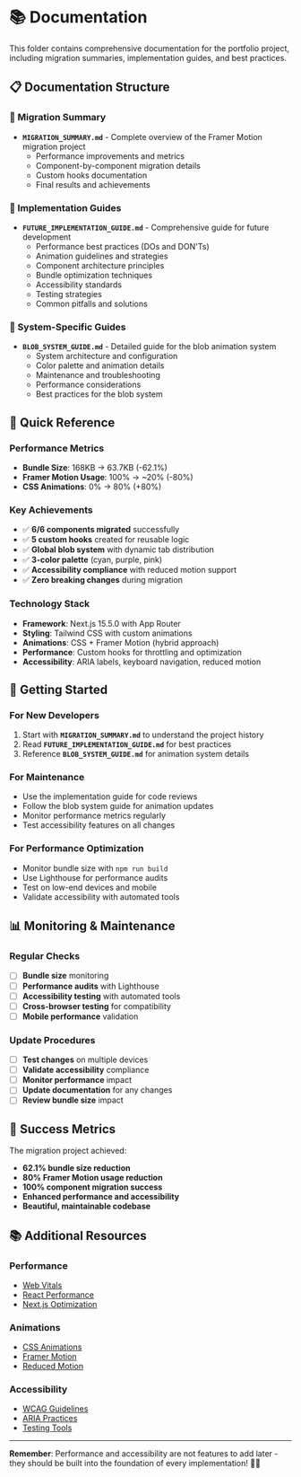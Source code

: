 # 📚 Documentation

This folder contains comprehensive documentation for the portfolio project, including migration summaries, implementation guides, and best practices.

## 📋 **Documentation Structure**

### **📖 Migration Summary**
- **`MIGRATION_SUMMARY.md`** - Complete overview of the Framer Motion migration project
  - Performance improvements and metrics
  - Component-by-component migration details
  - Custom hooks documentation
  - Final results and achievements

### **🚀 Implementation Guides**
- **`FUTURE_IMPLEMENTATION_GUIDE.md`** - Comprehensive guide for future development
  - Performance best practices (DOs and DON'Ts)
  - Animation guidelines and strategies
  - Component architecture principles
  - Bundle optimization techniques
  - Accessibility standards
  - Testing strategies
  - Common pitfalls and solutions

### **🎨 System-Specific Guides**
- **`BLOB_SYSTEM_GUIDE.md`** - Detailed guide for the blob animation system
  - System architecture and configuration
  - Color palette and animation details
  - Maintenance and troubleshooting
  - Performance considerations
  - Best practices for the blob system

## 🎯 **Quick Reference**

### **Performance Metrics**
- **Bundle Size**: 168KB → 63.7KB (-62.1%)
- **Framer Motion Usage**: 100% → ~20% (-80%)
- **CSS Animations**: 0% → 80% (+80%)

### **Key Achievements**
- ✅ **6/6 components migrated** successfully
- ✅ **5 custom hooks** created for reusable logic
- ✅ **Global blob system** with dynamic tab distribution
- ✅ **3-color palette** (cyan, purple, pink)
- ✅ **Accessibility compliance** with reduced motion support
- ✅ **Zero breaking changes** during migration

### **Technology Stack**
- **Framework**: Next.js 15.5.0 with App Router
- **Styling**: Tailwind CSS with custom animations
- **Animations**: CSS + Framer Motion (hybrid approach)
- **Performance**: Custom hooks for throttling and optimization
- **Accessibility**: ARIA labels, keyboard navigation, reduced motion

## 🔧 **Getting Started**

### **For New Developers**
1. Start with **`MIGRATION_SUMMARY.md`** to understand the project history
2. Read **`FUTURE_IMPLEMENTATION_GUIDE.md`** for best practices
3. Reference **`BLOB_SYSTEM_GUIDE.md`** for animation system details

### **For Maintenance**
- Use the implementation guide for code reviews
- Follow the blob system guide for animation updates
- Monitor performance metrics regularly
- Test accessibility features on all changes

### **For Performance Optimization**
- Monitor bundle size with `npm run build`
- Use Lighthouse for performance audits
- Test on low-end devices and mobile
- Validate accessibility with automated tools

## 📊 **Monitoring & Maintenance**

### **Regular Checks**
- [ ] **Bundle size** monitoring
- [ ] **Performance audits** with Lighthouse
- [ ] **Accessibility testing** with automated tools
- [ ] **Cross-browser testing** for compatibility
- [ ] **Mobile performance** validation

### **Update Procedures**
- [ ] **Test changes** on multiple devices
- [ ] **Validate accessibility** compliance
- [ ] **Monitor performance** impact
- [ ] **Update documentation** for any changes
- [ ] **Review bundle size** impact

## 🎉 **Success Metrics**

The migration project achieved:
- **62.1% bundle size reduction**
- **80% Framer Motion usage reduction**
- **100% component migration success**
- **Enhanced performance and accessibility**
- **Beautiful, maintainable codebase**

## 📚 **Additional Resources**

### **Performance**
- [Web Vitals](https://web.dev/vitals/)
- [React Performance](https://react.dev/learn/render-and-commit)
- [Next.js Optimization](https://nextjs.org/docs/advanced-features/performance)

### **Animations**
- [CSS Animations](https://developer.mozilla.org/en-US/docs/Web/CSS/CSS_Animations)
- [Framer Motion](https://www.framer.com/motion/)
- [Reduced Motion](https://developer.mozilla.org/en-US/docs/Web/CSS/@media/prefers-reduced-motion)

### **Accessibility**
- [WCAG Guidelines](https://www.w3.org/WAI/WCAG21/quickref/)
- [ARIA Practices](https://www.w3.org/WAI/ARIA/apg/)
- [Testing Tools](https://www.w3.org/WAI/ER/tools/)

---

**Remember**: Performance and accessibility are not features to add later - they should be built into the foundation of every implementation! 🚀✨
